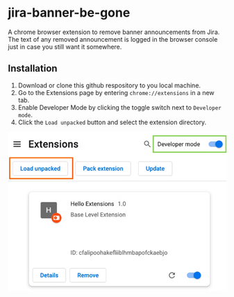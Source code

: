 # jira-banner-be-gone
A chrome browser extension to remove banner announcements from Jira.  The text of any removed announcement is logged in the browser console just in case you still want it somewhere.

## Installation
1. Download or clone this github respository to you local machine.
2. Go to the Extensions page by entering `chrome://extensions` in a new tab.
3. Enable Developer Mode by clicking the toggle switch next to `Developer mode`.
4. Click the `Load unpacked` button and select the extension directory.

![img.png](img.png)
